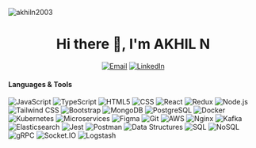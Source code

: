 <p align="left"> <img src="https://komarev.com/ghpvc/?username=akhiln2003&label=Profile%20views&color=0e75b6&style=flat" alt="akhiln2003" /> </p>
<h1 align="center">Hi there 👋, I'm AKHIL N</h1>
<!-- <h3 align="center">72  105  32  116  104  101  114  101  32   32   73  109 32   65  75   72   73   76  32   78 </h3> -->
<!-- Contact Information -->
<p align="center">
  <a href="mailto:akhiln8137@gmail.com"><img src="https://img.shields.io/badge/Email-D14836?style=for-the-badge&logo=gmail&logoColor=white" alt="Email" /></a>
  <a href="https://www.linkedin.com/in/n-akhil/"><img src="https://img.shields.io/badge/LinkedIn-0A66C2?style=for-the-badge&logo=linkedin&logoColor=white" alt="LinkedIn" /></a>
</p>

<!--
###  About Me:
- 🔭 I'm currently learning **MERN Stack**
- 🌱 All of my projects are available at [My GitHub Repositories](https://github.com/akhiln2003?tab=repositories)
- 🚀 I love building **scalable web applications** and working on innovative ideas
- 💬 Ask me about **JavaScript**, **React**, **Node.js**, **MongoDB**, and **TypeScript** ...
- 📫 How to reach me: [akhiln8137@gmail.com](mailto:akhiln8137@gmail.com)
---
-->

####  Languages & Tools

<p align="left">
  <!-- Languages -->
  <img src="https://img.shields.io/badge/JavaScript-%23F7DF1E.svg?style=for-the-badge&logo=javascript&logoColor=black" alt="JavaScript" />
  <img src="https://img.shields.io/badge/TypeScript-%23007ACC.svg?style=for-the-badge&logo=typescript&logoColor=white" alt="TypeScript" />
  <img src="https://img.shields.io/badge/HTML5-%23E34F26.svg?style=for-the-badge&logo=html5&logoColor=white" alt="HTML5" />
  <img src="https://img.shields.io/badge/CSS-%231572B6.svg?style=for-the-badge&logo=css3&logoColor=white" alt="CSS" />
  <!-- Frameworks & Libraries -->
  <img src="https://img.shields.io/badge/React-%2320232a.svg?style=for-the-badge&logo=react&logoColor=%2361DAFB" alt="React" />
  <img src="https://img.shields.io/badge/Redux-%23593d88.svg?style=for-the-badge&logo=redux&logoColor=white" alt="Redux" />
  <img src="https://img.shields.io/badge/Node.js-%23339933.svg?style=for-the-badge&logo=node.js&logoColor=white" alt="Node.js" />
  <img src="https://img.shields.io/badge/Tailwind_CSS-%2338B2AC.svg?style=for-the-badge&logo=tailwind-css&logoColor=white" alt="Tailwind CSS" />
  <img src="https://img.shields.io/badge/Bootstrap-%237952B3.svg?style=for-the-badge&logo=bootstrap&logoColor=white" alt="Bootstrap" />
  <!-- Databases -->
  <img src="https://img.shields.io/badge/MongoDB-%234ea94b.svg?style=for-the-badge&logo=mongodb&logoColor=white" alt="MongoDB" />
  <img src="https://img.shields.io/badge/PostgreSQL-%23316192.svg?style=for-the-badge&logo=postgresql&logoColor=white" alt="PostgreSQL" />
  <!-- Tools & Technologies -->
  <img src="https://img.shields.io/badge/Docker-%230db7ed.svg?style=for-the-badge&logo=docker&logoColor=white" alt="Docker" />
  <img src="https://img.shields.io/badge/Kubernetes-%23326ce5.svg?style=for-the-badge&logo=kubernetes&logoColor=white" alt="Kubernetes" />
  <img src="https://img.shields.io/badge/Microservices-%230A192F.svg?style=for-the-badge&logo=moleculer&logoColor=white" alt="Microservices" />
  <img src="https://img.shields.io/badge/Figma-%23F24E1E.svg?style=for-the-badge&logo=figma&logoColor=white" alt="Figma" />
  <!-- Version Control & Cloud -->
  <img src="https://img.shields.io/badge/Git-%23F05033.svg?style=for-the-badge&logo=git&logoColor=white" alt="Git" />
  <img src="https://img.shields.io/badge/AWS-%23FF9900.svg?style=for-the-badge&logo=amazon-aws&logoColor=white" alt="AWS" />
  <img src="https://img.shields.io/badge/Nginx-%23009639.svg?style=for-the-badge&logo=nginx&logoColor=white" alt="Nginx" />
  <!-- Message Brokers & Search -->
  <img src="https://img.shields.io/badge/Apache_Kafka-%23231F20.svg?style=for-the-badge&logo=apache-kafka&logoColor=white" alt="Kafka" />
  <img src="https://img.shields.io/badge/Elasticsearch-%23005571.svg?style=for-the-badge&logo=elasticsearch&logoColor=white" alt="Elasticsearch" />
  <!-- Testing & API -->
  <img src="https://img.shields.io/badge/Jest-%23C21325.svg?style=for-the-badge&logo=jest&logoColor=white" alt="Jest" />
  <img src="https://img.shields.io/badge/Postman-%23FF6C37.svg?style=for-the-badge&logo=postman&logoColor=white" alt="Postman" />
  <!-- Development Skills -->
  <img src="https://img.shields.io/badge/DSA-%23ED8B00.svg?style=for-the-badge&logo=java&logoColor=white" alt="Data Structures" />
  <img src="https://img.shields.io/badge/SQL-%23025E8C.svg?style=for-the-badge&logo=amazon-dynamodb&logoColor=white" alt="SQL" />
  <img src="https://img.shields.io/badge/NoSQL-%234DB33D.svg?style=for-the-badge&logo=mongodb&logoColor=white" alt="NoSQL" />
  <!-- Additional Technologies -->
  <img src="https://img.shields.io/badge/gRPC-%23000000.svg?style=for-the-badge&logo=grpc&logoColor=white" alt="gRPC" />
  <img src="https://img.shields.io/badge/Socket.io-%23010101.svg?style=for-the-badge&logo=socket.io&logoColor=white" alt="Socket.IO" />
  <img src="https://img.shields.io/badge/Logstash-%23005571.svg?style=for-the-badge&logo=logstash&logoColor=white" alt="Logstash" />
</p>
